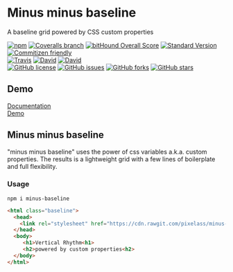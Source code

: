 # Minus minus baseline
A baseline grid powered by CSS custom properties

[![npm](https://img.shields.io/npm/v/minus-baseline.svg)](https://www.npmjs.com/package/minus-baseline)
[![Coveralls branch](https://img.shields.io/coveralls/pixelass/minus-baseline.svg)](https://coveralls.io/github/pixelass/minus-baseline)
[![bitHound Overall Score](https://www.bithound.io/github/pixelass/minus-baseline/badges/score.svg)](https://www.bithound.io/github/pixelass/minus-baseline)
[![Standard Version](https://img.shields.io/badge/release-standard%20version-brightgreen.svg)](https://github.com/conventional-changelog/standard-version)
[![Commitizen friendly](https://img.shields.io/badge/commitizen-friendly-brightgreen.svg)](http://commitizen.github.io/cz-cli/)  
[![Travis](https://img.shields.io/travis/pixelass/minus-baseline.svg)](https://travis-ci.org/pixelass/minus-baseline)
[![David](https://img.shields.io/david/pixelass/minus-baseline.svg)](https://david-dm.org/pixelass/minus-baseline)
[![David](https://img.shields.io/david/dev/pixelass/minus-baseline.svg)](https://david-dm.org/pixelass/minus-baseline#info=devDependencies&view=table)  
[![GitHub license](https://img.shields.io/github/license/pixelass/minus-baseline.svg)](https://github.com/pixelass/minus-baseline/blob/master/LICENSE)
[![GitHub issues](https://img.shields.io/github/issues/pixelass/minus-baseline.svg)](https://github.com/pixelass/minus-baseline/issues)
[![GitHub forks](https://img.shields.io/github/forks/pixelass/minus-baseline.svg)](https://github.com/pixelass/minus-baseline/network)
[![GitHub stars](https://img.shields.io/github/stars/pixelass/minus-baseline.svg)](https://github.com/pixelass/minus-baseline/stargazers)


## Demo
[Documentation](https://pixelass.github.io/minus-baseline/sass)  
[Demo](https://pixelass.github.io/minus-baseline/)  

## Minus minus baseline
"minus minus baseline" uses the power of css variables a.k.a. custom properties. 
The results is a lightweight grid with a few lines of boilerplate and full flexibility.


### Usage


```shell
npm i minus-baseline
```


```html
<html class="baseline">
  <head>
    <link rel="stylesheet" href="https://cdn.rawgit.com/pixelass/minus-baseline/f0fe3d49006845eaa352137f01b6147c2050bd11/dist/index.css"/>
  </head>
  <body>
     <h1>Vertical Rhythm<h1>
     <h2>powered by custom properties<h2>
  </body>
</html>
```